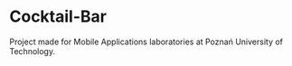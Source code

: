 # Cocktail-Bar
Project made for Mobile Applications laboratories at Poznań University of Technology.
